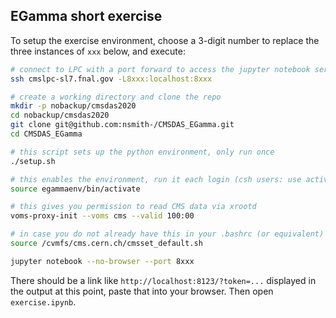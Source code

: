 EGamma short exercise
---------------------
To setup the exercise environment, choose a 3-digit number to replace the three instances of `xxx` below,
and execute:
```bash
# connect to LPC with a port forward to access the jupyter notebook server
ssh cmslpc-sl7.fnal.gov -L8xxx:localhost:8xxx

# create a working directory and clone the repo
mkdir -p nobackup/cmsdas2020
cd nobackup/cmsdas2020
git clone git@github.com:nsmith-/CMSDAS_EGamma.git
cd CMSDAS_EGamma

# this script sets up the python environment, only run once
./setup.sh

# this enables the environment, run it each login (csh users: use activate.csh)
source egammaenv/bin/activate

# this gives you permission to read CMS data via xrootd
voms-proxy-init --voms cms --valid 100:00

# in case you do not already have this in your .bashrc (or equivalent) please run
source /cvmfs/cms.cern.ch/cmsset_default.sh

jupyter notebook --no-browser --port 8xxx
```
There should be a link like `http://localhost:8123/?token=...` displayed in the output at this point, paste that into your browser.
Then open `exercise.ipynb`.
